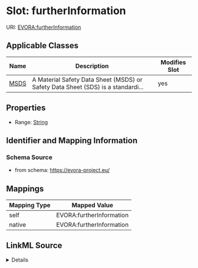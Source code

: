 

# Slot: furtherInformation



URI: [EVORA:furtherInformation](https://evora-project.eu/furtherInformation)



<!-- no inheritance hierarchy -->





## Applicable Classes

| Name | Description | Modifies Slot |
| --- | --- | --- |
| [MSDS](MSDS.md) | A Material Safety Data Sheet (MSDS) or Safety Data Sheet (SDS) is a standardi... |  yes  |







## Properties

* Range: [String](String.md)





## Identifier and Mapping Information







### Schema Source


* from schema: https://evora-project.eu/




## Mappings

| Mapping Type | Mapped Value |
| ---  | ---  |
| self | EVORA:furtherInformation |
| native | EVORA:furtherInformation |




## LinkML Source

<details>
```yaml
name: furtherInformation
from_schema: https://evora-project.eu/
rank: 1000
alias: furtherInformation
domain_of:
- MSDS
range: string

```
</details>
